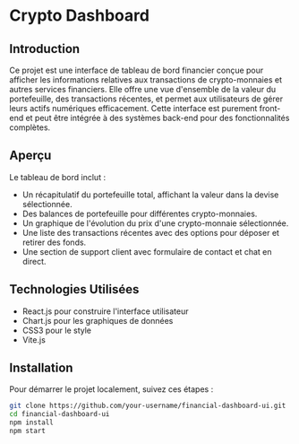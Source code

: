 # Crypto Dashboard

## Introduction

Ce projet est une interface de tableau de bord financier conçue pour afficher les informations relatives aux transactions de crypto-monnaies et autres services financiers. Elle offre une vue d'ensemble de la valeur du portefeuille, des transactions récentes, et permet aux utilisateurs de gérer leurs actifs numériques efficacement. Cette interface est purement front-end et peut être intégrée à des systèmes back-end pour des fonctionnalités complètes.

## Aperçu

Le tableau de bord inclut :

- Un récapitulatif du portefeuille total, affichant la valeur dans la devise sélectionnée.
- Des balances de portefeuille pour différentes crypto-monnaies.
- Un graphique de l'évolution du prix d'une crypto-monnaie sélectionnée.
- Une liste des transactions récentes avec des options pour déposer et retirer des fonds.
- Une section de support client avec formulaire de contact et chat en direct.

## Technologies Utilisées

- React.js pour construire l'interface utilisateur
- Chart.js pour les graphiques de données
- CSS3 pour le style
- Vite.js

## Installation

Pour démarrer le projet localement, suivez ces étapes :

```bash
git clone https://github.com/your-username/financial-dashboard-ui.git
cd financial-dashboard-ui
npm install
npm start
